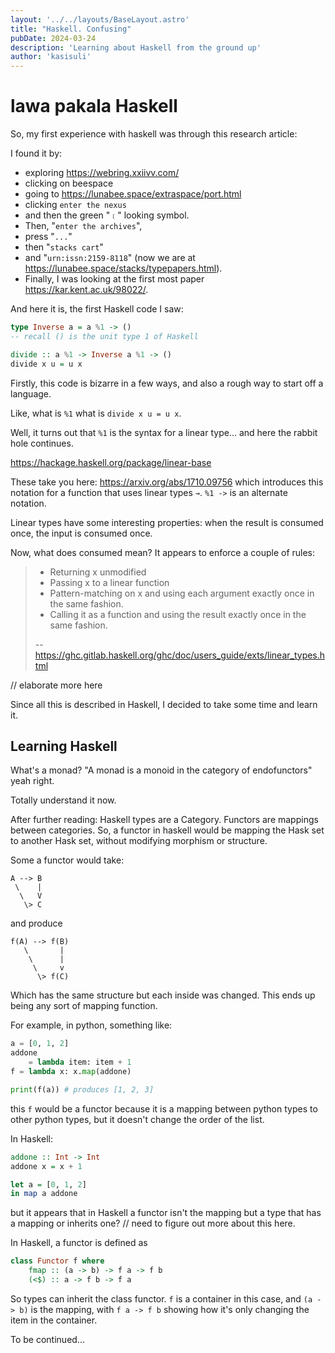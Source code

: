 ```yaml
---
layout: '../../layouts/BaseLayout.astro'
title: "Haskell. Confusing"
pubDate: 2024-03-24
description: 'Learning about Haskell from the ground up'
author: 'kasisuli'
---
```


<h1><span class="tokipona" lang="tok"> lawa pakala</span> Haskell</h1>

So, my first experience with haskell was through this research article: 

I found it by:
- exploring https://webring.xxiivv.com/
- clicking on beespace
- going to https://lunabee.space/extraspace/port.html
- clicking `enter the nexus` 
- and then the green "`﹝`" looking symbol. 
- Then, "`enter the archives`", 
- press "`...`" 
- then "`stacks cart`" 
- and "`urn:issn:2159-8118`" (now we are at https://lunabee.space/stacks/typepapers.html). 
- Finally, I was looking at the first most paper https://kar.kent.ac.uk/98022/.


And here it is, the first Haskell code I saw:

```hs
type Inverse a = a %1 -> () 
-- recall () is the unit type 1 of Haskell

divide :: a %1 -> Inverse a %1 -> ()
divide x u = u x
```

Firstly, this code is bizarre in a few ways, and also a rough way to start off a language.

Like, what is `%1` what is `divide x u = u x`.

Well, it turns out that `%1` is the syntax for a linear type... and here the rabbit hole continues.


https://hackage.haskell.org/package/linear-base

These take you here: https://arxiv.org/abs/1710.09756
which introduces this notation for a function that uses linear types `⊸`. `%1 ->` is an alternate notation.

Linear types have some interesting properties: 
when the result is consumed once, the input is consumed once. 

Now, what does consumed mean?
It appears to enforce a couple of rules:

> * Returning x unmodified
> * Passing x to a linear function
> * Pattern-matching on x and using each argument exactly once in the same fashion.
> * Calling it as a function and using the result exactly once in the same fashion.
>
> -- https://ghc.gitlab.haskell.org/ghc/doc/users_guide/exts/linear_types.html

// elaborate more here


Since all this is described in Haskell, I decided to take some time and learn it.

## Learning Haskell

What's a monad? "A monad is a monoid in the category of endofunctors" yeah right.

Totally understand it now.

After further reading:
Haskell types are a Category.
Functors are mappings between categories.
So, a functor in haskell would be mapping the Hask set to another Hask set, without modifying morphism or structure.

Some a functor would take:

```
A --> B
 \    |
  \   V
   \> C
```
and produce
```
f(A) --> f(B)
   \       |
    \      |
     \     v
      \> f(C)
```
Which has the same structure but each inside was changed. 
This ends up being any sort of mapping function. 

For example, in python, something like:
```py
a = [0, 1, 2]
addone
    = lambda item: item + 1
f = lambda x: x.map(addone)

print(f(a)) # produces [1, 2, 3]
```
this `f` would be a functor because it is a mapping between python types to other python types, but it doesn't change the order of the list.

In Haskell:
```hs
addone :: Int -> Int
addone x = x + 1

let a = [0, 1, 2]
in map a addone
```

but it appears that in Haskell a functor isn't the mapping but a type that has a mapping or inherits one? // need to figure out more about this here.

In Haskell, a functor is defined as
```hs
class Functor f where
    fmap :: (a -> b) -> f a -> f b
    (<$) :: a -> f b -> f a
```
So types can inherit the class functor. `f` is a container in this case, and `(a -> b)` is the mapping, with `f a -> f b` showing how it's only changing the item in the container.

To be continued...